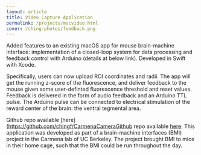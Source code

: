 ```yaml
---
layout: article
title: Video Capture Application
permalink: /projects/macvideo.html
cover: /ching-photos/feedback.png
---
```


Added features to an existing macOS app for mouse brain-machine interface: implementation of a closed-loop system for data processing and feedback control with Arduino (details at below link). Developed in Swift with Xcode. 

Specifically, users can now upload ROI coordinates and radii. The app will get the running z-score of the fluorescence, and deliver feedback to the mouse given some user-definted fluorescence threshold and reset values. Feedback is delivered in the form of audio feedback and an Arduino TTL pulse. The Arduino pulse can be connected to electrical stimulation of the reward center of the brain: the ventral tegmental area. 

<!--more-->

Github repo available [here](https://github.com/chingf/CarmenaCameraGithub repo available [here](https://github.com/chingf/CarmenaCamera). This application was developed as part of a brain-machine interfaces (BMI) project in the Carmena lab of UC Berkeley. The project brought BMI to mice in their home cage, such that the BMI could be run throughout the day.

